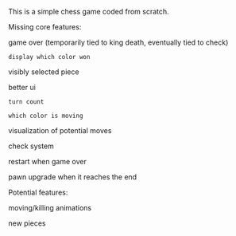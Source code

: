 This is a simple chess game coded from scratch.

Missing core features:
  
  game over (temporarily tied to king death, eventually tied to check)
  
    display which color won
  
  visibly selected piece
  
  better ui
  
    turn count
    
    which color is moving
  
  visualization of potential moves
  
  check system
  
  restart when game over
  
  pawn upgrade when it reaches the end

Potential features:
  
  moving/killing animations

  new pieces

